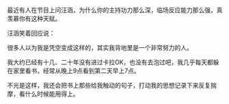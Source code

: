 最近有人在节目上问汪涵，为什么你的主持功力那么深，临场反应能力那么强，真羡慕你有这种天赋。

汪涵笑着回应说：

很多人以为我是凭空变成这样的，其实我背地里是一个非常努力的人。

我大约已经有十几、二十年没有进过卡拉OK，也没有去泡过吧，我几乎每天都躲在家里看书，经常从晚上9点看到第二天早上7点。

不光是这样，我还会把书上那些给我触动的句子，打动我的思想记录下来反复揣摩，看什么时候能用得上。
